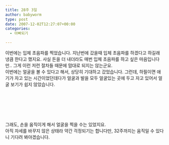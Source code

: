 ```yaml
---
title: 28주 3일
author: babyworm
type: post
date: 2007-12-02T12:27:07+00:00
categories:
  - 아빠되기

---
```

이번에는 입체 초음파를 찍었습니다. 지난번에 갔을때 입체 초음파를 하겠다고 하길래 냉큼 한다고 했지요. 사실 돈을 더 내더라도 매번 입체 초음파를 하고 싶은 마음입니다만.. 그게 이런 저런 절차들 때문에 맘대로 되지는 않는군요.  
이번에는 얼굴을 볼 수 있다고 해서, 상당히 기대하고 갔었습니다. 그런데, 하필이면 애기가 자고 있는 시간이었던데다가 얼굴과 발을 모두 얼굴있는 곳에 두고 자고 있어서 얼굴 보기가 쉽지 않았습니다.

&nbsp;

&nbsp;

&nbsp;

그래도, 손을 움직이게 해서 얼굴을 찍을 수는 있었지요.  
아직 자세를 바꾸지 않은 상태라 약간 걱정되기는 합니다만, 32주까지는 움직일 수 있다니 기다려 봐야겠습니다.

&nbsp;

&nbsp;

<div align="center">
</div>

&nbsp;

<div align="center">
</div>

&nbsp;

<div align="center">
</div>
